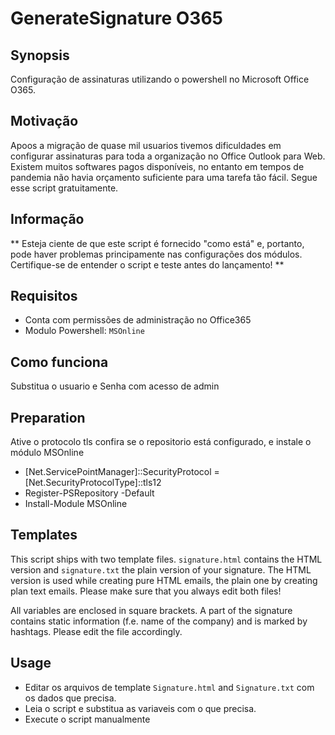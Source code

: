 # GenerateSignature O365
## Synopsis
Configuração de assinaturas utilizando o powershell no Microsoft Office O365.

## Motivação
Apoos a migração de quase mil usuarios tivemos dificuldades em configurar assinaturas para toda a organização no Office Outlook para Web. Existem muitos softwares pagos disponíveis, no entanto em tempos de pandemia não havia orçamento suficiente para uma tarefa tão fácil. Segue esse script gratuitamente.

## Informação
** Esteja ciente de que este script é fornecido "como está" e, portanto, pode haver problemas principamente nas configurações dos módulos. Certifique-se de entender o script e teste antes do lançamento! **


## Requisitos
* Conta com permissões de administração no Office365
* Modulo Powershell: `MSOnline`

## Como funciona
Substitua o usuario e Senha com acesso de admin


## Preparation
Ative o protocolo tls confira se o repositorio está configurado, e instale o módulo MSOnline 
* [Net.ServicePointManager]::SecurityProtocol = [Net.SecurityProtocolType]::tls12
* Register-PSRepository -Default
* Install-Module MSOnline

## Templates
This script ships with two template files. `signature.html` contains the HTML version and `signature.txt` the plain version of your signature. The HTML version is used while creating pure HTML emails, the plain one by creating plan text emails. Please make sure that you always edit both files!

All variables are enclosed in square brackets. A part of the signature contains static information (f.e. name of the company) and is marked by hashtags. Please edit the file accordingly.

## Usage
* Editar os arquivos de template `Signature.html` and `Signature.txt` com os dados que precisa.
* Leia o script e substitua as variaveis com o que precisa.
* Execute o script manualmente